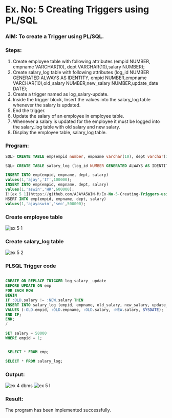 # Ex. No: 5 Creating Triggers using PL/SQL

### AIM: To create a Trigger using PL/SQL.

### Steps:
1. Create employee table with following attributes (empid NUMBER, empname VARCHAR(10), dept VARCHAR(10),salary NUMBER);
2. Create salary_log table with following attributes (log_id NUMBER GENERATED ALWAYS AS IDENTITY, empid NUMBER,empname VARCHAR(10),old_salary NUMBER,new_salary NUMBER,update_date DATE);
3. Create a trigger named as log_salary-update.
4. Inside the trigger block, Insert the values into the salary_log table whenever the salary is updated.
5. End the trigger.
6. Update the salary of an employee in employee table.
7. Whenever a salary is updated for the employee it must be logged into the salary_log table with old salary and new salary.
8. Display the employee table, salary_log table.

### Program:
```sql
SQL> CREATE TABLE emp(empid number, empname varchar(10), dept varchar(10),salary number);

SQL> CREATE TABLE salary_log (log_id NUMBER GENERATED ALWAYS AS IDENTITY, empid NUMBER, empname VARCHAR2(10), old_salary NUMBER, new_salary NUMBER, update_date DATE);

INSERT INTO emp(empid, empname, dept, salary)
values(1,'ajay','IT',100000);
INSERT INTO emp(empid, empname, dept, salary)
values(1,'aswin','HR',600000);
I![ex 5 1](https://github.com/AJAYASWIN-M/Ex-No-5-Creating-Triggers-using-PL-SQL/assets/118679692/d212b0a0-740e-4d2c-9119-136454834228)
NSERT INTO emp(empid, empname, dept, salary)
values(1,'ajayaswin','seo',500000);
```
### Create employee table
![ex 5 1](https://github.com/AJAYASWIN-M/Ex-No-5-Creating-Triggers-using-PL-SQL/assets/118679692/7fcadf5c-654f-4961-8b68-f07767949fb6)

### Create salary_log table
![ex 5 2](https://github.com/AJAYASWIN-M/Ex-No-5-Creating-Triggers-using-PL-SQL/assets/118679692/e6d9c43b-5f24-439a-bed3-40bf8c5713e8)

### PLSQL Trigger code
```sql

CREATE OR REPLACE TRIGGER log_salary__update
BEFORE UPDATE ON emp
FOR EACH ROW
BEGIN
IF :OLD.salary != :NEW.salary THEN
INSERT INTO salary_log (empid, empname, old_salary, new_salary, update_date)
VALUES (:OLD.empid, :OLD.empname, :OLD.salary, :NEW.salary, SYSDATE);
END IF;
END;
/

SET salary = 50000
WHERE empid = 1;


 SELECT * FROM emp;

SELECT * FROM salary_log;
```

### Output:
![ex 4 dbms](https://github.com/AJAYASWIN-M/Ex-No-5-Creating-Triggers-using-PL-SQL/assets/118679692/eca999ae-65eb-4b2c-af80-d5ac6a05eaef)
![ex 5 l](https://github.com/AJAYASWIN-M/Ex-No-5-Creating-Triggers-using-PL-SQL/assets/118679692/69ef49ba-9c14-4f18-9968-6cbf007a63d0)


### Result:
The program has been implemented successfully.
